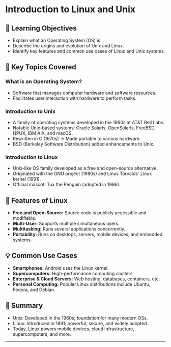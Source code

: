 # Introduction to Linux and Unix

## 🎯 Learning Objectives

- Explain what an Operating System (OS) is.
- Describe the origins and evolution of Unix and Linux.
- Identify key features and common use cases of Linux and Unix systems.

## 🧠 Key Topics Covered

### What is an Operating System?
- Software that manages computer hardware and software resources.
- Facilitates user interaction with hardware to perform tasks.

### Introduction to Unix
- A family of operating systems developed in the 1960s at AT&T Bell Labs.
- Notable Unix-based systems: Oracle Solaris, OpenSolaris, FreeBSD, HPUX, IBM AIX, and macOS.
- Rewritten in C (1970s) → Made portable to various hardware.
- BSD (Berkeley Software Distribution) added enhancements to Unix.

### Introduction to Linux
- Unix-like OS family developed as a free and open-source alternative.
- Originated with the GNU project (1980s) and Linus Torvalds' Linux kernel (1991).
- Official mascot: Tux the Penguin (adopted in 1996).

## 🚀 Features of Linux
- **Free and Open-Source:** Source code is publicly accessible and modifiable.
- **Multi-User:** Supports multiple simultaneous users.
- **Multitasking:** Runs several applications concurrently.
- **Portability:** Runs on desktops, servers, mobile devices, and embedded systems.

## 💡 Common Use Cases
- **Smartphones:** Android uses the Linux kernel.
- **Supercomputers:** High-performance computing clusters.
- **Enterprise & Cloud Servers:** Web hosting, databases, containers, etc.
- **Personal Computing:** Popular Linux distributions include Ubuntu, Fedora, and Debian.

## 📜 Summary
- Unix: Developed in the 1960s; foundation for many modern OSs.
- Linux: Introduced in 1991; powerful, secure, and widely adopted.
- Today, Linux powers mobile devices, cloud infrastructure, supercomputers, and more.

---

